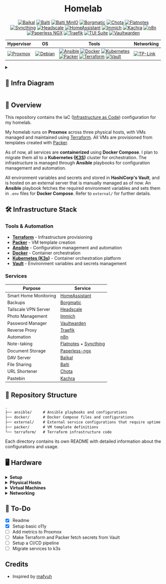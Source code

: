 <div align="center">

# Homelab

[![Baikal](https://img.shields.io/badge/-Baikal-black?style=for-the-badge&logo=googlecalendar)](https://sabre.io/baikal/) [![Balti](https://img.shields.io/badge/-Balti-black?style=for-the-badge&logo=bitbucket)](https://github.com/) [![Balti MinIO](https://img.shields.io/badge/-Balti%20MinIO-black?style=for-the-badge&logo=minio)](https://min.io/) [![Borgmatic](https://img.shields.io/badge/-Borgmatic-black?style=for-the-badge&logo=borgbackup)](https://torsion.org/borgmatic/) [![Chota](https://img.shields.io/badge/-Chota-black?style=for-the-badge&logo=curl)](https://github.com/) [![Flatnotes](https://img.shields.io/badge/-Flatnotes-black?style=for-the-badge&logo=markdown)](https://github.com/dullage/flatnotes) [![Syncthing](https://img.shields.io/badge/-Syncthing-black?style=for-the-badge&logo=syncthing)](https://syncthing.net/) [![Headscale](https://img.shields.io/badge/-Headscale-black?style=for-the-badge&logo=tailscale)](https://headscale.net/) [![HomeAssistant](https://img.shields.io/badge/-HomeAssistant-black?style=for-the-badge&logo=homeassistant)](<[https://github.com/dani-garcia/vaultwarden](https://www.home-assistant.io/)>) [![Immich](https://img.shields.io/badge/-Immich-black?style=for-the-badge&logo=immich)](https://immich.app/) [![Kachra](https://img.shields.io/badge/-Kachra-black?style=for-the-badge&logo=pastebin)](https://github.com/) [![n8n](https://img.shields.io/badge/-n8n-black?style=for-the-badge&logo=n8n)](https://n8n.io/) [![Paperless NGX](https://img.shields.io/badge/-Paperless%20NGX-black?style=for-the-badge&logo=paperlessngx)](https://docs.paperless-ngx.com/) [![Traefik](https://img.shields.io/badge/-Traefik-black?style=for-the-badge&logo=traefikproxy)](https://traefik.io/) [![TUI Suite](https://img.shields.io/badge/-TUI%20Suite-black?style=for-the-badge&logo=termius)](https://github.com/) [![Vaultwarden](https://img.shields.io/badge/-Vaultwarden-black?style=for-the-badge&logo=bitwarden)](https://github.com/dani-garcia/vaultwarden)

| **Hypervisor**                                                                                                      | **OS**                                                                                                           | **Tools**                                                                                                                                                                                                                                                                                                                                                                                                                                                                                                                                                                                                                                                                                                                                                                 | **Networking**                                                                                                        |
| ------------------------------------------------------------------------------------------------------------------- | ---------------------------------------------------------------------------------------------------------------- | ------------------------------------------------------------------------------------------------------------------------------------------------------------------------------------------------------------------------------------------------------------------------------------------------------------------------------------------------------------------------------------------------------------------------------------------------------------------------------------------------------------------------------------------------------------------------------------------------------------------------------------------------------------------------------------------------------------------------------------------------------------------------- | --------------------------------------------------------------------------------------------------------------------- |
| [![Proxmox](https://img.shields.io/badge/-Proxmox-black?style=for-the-badge&logo=Proxmox)](https://www.proxmox.com) | [![Debian](https://img.shields.io/badge/-Debian-black?style=for-the-badge&logo=debian)](https://www.debian.org/) | [![Ansible](https://img.shields.io/badge/-Ansible-black?style=for-the-badge&logo=ansible&logoColor=red)](https://www.ansible.com/) [![Docker](https://img.shields.io/badge/-Docker-black?style=for-the-badge&logo=docker)](https://www.docker.com/) [![Kubernetes](https://img.shields.io/badge/-Kubernetes-black?style=for-the-badge&logo=kubernetes)](https://k3s.io/) <br> [![Packer](https://img.shields.io/badge/-Packer-black?style=for-the-badge&logo=packer)](https://www.packer.io/) [![Terraform](https://img.shields.io/badge/-Terraform-black?style=for-the-badge&logo=terraform)](https://developer.hashicorp.com/terraform) [![Vault](https://img.shields.io/badge/-Vault-black?style=for-the-badge&logo=vault)](https://developer.hashicorp.com/terraform) | [![TP-Link](https://img.shields.io/badge/-TP--Link-black?style=for-the-badge&logo=tp-link)](https://www.tp-link.com/) |

</div>

<details>
<summary><h2>📐 <b>Infra Diagram</b></h2></summary>

![Architecture](.github/architecture.webp)
  
</details>

## 📖 **Overview**

This repository contains the IaC ([Infrastructure as Code](https://en.wikipedia.org/wiki/Infrastructure_as_code)) configuration for my homelab.

My homelab runs on **Proxmox** across three physical hosts, with VMs managed and maintained using [Terraform](https://www.terraform.io/). All VMs are provisioned from templates created with [Packer](https://www.packer.io/).

As of now, all services are **containerized** using **Docker Compose**. I plan to migrate them all to a **Kubernetes ([K3S](https://k3s.io/))** cluster for orchestration. The infrastructure is managed through **Ansible** playbooks for configuration management and automation.

All environment variables and secrets and stored in **HashiCorp's Vault**, and is hosted on an external server that is manually managed as of now. An **Ansible** playbook fetches the required environment variables and sets them in `.env` files for **Docker Compose**. Refer to `external/` for further details.

## 🛠 **Infrastructure Stack**

### **Tools & Automation**

- **[Terraform](https://www.terraform.io/)** - Infrastructure provisioning
- **[Packer](https://www.packer.io/)** - VM template creation
- **[Ansible](https://www.ansible.com/)** - Configuration management and automation
- **[Docker](https://www.docker.com/)** - Container orchestration
- **[Kubernetes (K3s)](https://k3s.io/)** - Container orchestration platform
- **[Vault](https://developer.hashicorp.com/vault)** - Environment variables and secrets management

### **Services**

| Purpose               | Service                                                                                   |
| --------------------- | ----------------------------------------------------------------------------------------- |
| Smart Home Monitoring | [HomeAssistant](https://www.home-assistant.io/)                                           |
| Backups               | [Borgmatic](https://torsion.org/borgmatic/)                                               |
| Tailscale VPN Server  | [Headscale](https://github.com/juanfont/headscale)                                        |
| Photo Management      | [Immich](https://github.com/immich-app/immich)                                            |
| Password Manager      | [Vaultwarden](https://github.com/dani-garcia/vaultwarden)                                 |
| Reverse Proxy         | [Traefik](https://traefik.io/)                                                            |
| Automation            | [n8n](https://n8n.io/)                                                                    |
| Note-taking           | [Flatnotes](https://github.com/gedulis12/flatnotes) + [Syncthing](https://syncthing.net/) |
| Document Storage      | [Paperless-ngx](https://paperless-ngx.readthedocs.io/)                                    |
| DAV Server            | [Baïkal](https://sabre.io/baikal/)                                                        |
| File Sharing          | [Balti](https://github.com/mradigen/balti)                                                |
| URL Shortener         | [Chota](https://github.com/mradigen/chota)                                                |
| Pastebin              | [Kachra](https://github.com/mradigen/kachra)                                              |

## 📁 **Repository Structure**

```
.
├── ansible/     # Ansible playbooks and configurations
├── docker/      # Docker Compose files and configurations
├── external/    # External service configurations that require uptime
├── packer/      # VM template definitions
└── terraform/   # Terraform infrastructure code
```

Each directory contains its own README with detailed information about the configurations and usage.

## 🖥️ **Hardware**

<details>
  <summary><strong>Setup</strong></summary>

![Setup](.github/setup.webp)
  
</details>

<details>
  <summary><strong>Physical Hosts</strong></summary>

| Host      | CPU               | Threads | RAM   | Storage         |
| --------- | ----------------- | ------- | ----- | --------------- |
| **Vyria** | AMD Ryzen 5 5600X | 12      | 16 GB | 480 GB NVMe     |
| **Alpha** | Intel i5-6200U    | 4       | 8 GB  | 128 GB SATA SSD |
| **Beta**  | Intel i5-7300U    | 4       | 8 GB  | 256 GB SATA SSD |

</details>

<details>
  <summary><strong>Virtual Machines</strong></summary>

### Vyria

| VM              | Cores | RAM  | Storage | Purpose          |
| --------------- | ----- | ---- | ------- | ---------------- |
| **Vyria**       | 4     | 8 GB | 260 GB  | Main services    |
| **Kubernetes1** | 2     | 2 GB | 10 GB   | K3s cluster node |

### Beta

| VM                     | Cores | RAM  | Storage | Purpose          |
| ---------------------- | ----- | ---- | ------- | ---------------- |
| **Kubernetes2 (TODO)** | 2     | 2 GB | 10 GB   | K3s cluster node |
| **Home Assistant**     | 2     | 2 GB | 32 GB   | Home automation  |

### Alpha

| VM                     | Cores | RAM  | Storage | Purpose          |
| ---------------------- | ----- | ---- | ------- | ---------------- |
| **Kubernetes3 (TODO)** | 2     | 2 GB | 10 GB   | K3s cluster node |

</details>

<details>
  <summary><strong>Networking</strong></summary>

| Device                | Purpose          | Notes                                           |
| --------------------- | ---------------- | ----------------------------------------------- |
| **ISP Router**        | Internet gateway | Default configuration                           |
| **TP Link WR840N v6** | Network access   | Access Point mode, DHCP disabled, WiFi disabled |

</details>

## 📌 **To-Do**

- [x] Readme
- [x] Setup basic o11y
- [ ] Add metrics to Proxmox
- [ ] Make Terraform and Packer fetch secrets from Vault
- [ ] Setup a CI/CD pipeline
- [ ] Migrate services to k3s

## **Credits**

- Inspired by [mafyuh](https://github.com/Mafyuh)
